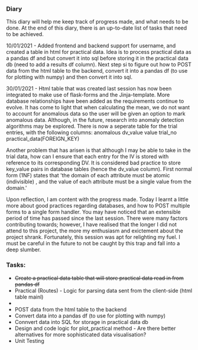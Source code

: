 ### Diary

This diary will help me keep track of progress made, and what needs to be done. At the end of this diary, there is an up-to-date list of tasks that need to be achieved.

10/01/2021 - Added frontend and backend support for username, and created a table in html for practical data. Idea is to process practical data as a pandas df and but convert it into sql before storing it in the practical data db (need to add a results df column).
             Next step si to figure out how to POST data from the html table to the backend, convert it into a pandas df (to use for plotting with numpy) and then convert it into sql.
        
30/01/2021 - Html table that was created last session has now been integrated to make use of flask-forms and the Jinja-template. More database relationships have been added as the requirements continue to evolve. It has come to light that when calculating the mean, we do not want to account for anomalous data so the user will be given an option to mark anomalous data. Although, in the future, research into anomaly detection algorithms may be explored. There is now a seperate table for the trial entries, with the following columns: anomalous dv_value value trial_no practical_data(FOREIGN_KEY)

Another problem that has arisen is that although I may be able to take in the trial data, how can I ensure that each entry for the IV is stored with reference to its corresponding DV. It is considered bad practice to store key_value pairs in database tables (hence the dv_value column). First normal form (1NF) states that 'the domain of each attribute must be atomic (indivisible) , and the value of each attribute must be a single value from the domain.'

Upon reflection, I am content with the progress made. Today I learnt a little more about good practices regarding databases, and how to POST multiple forms to a single form handler. You may have noticed that an extensible period of time has passed since the last session. There were many factors contributing towards; however, I have realised that the longer I did not attend to this project, the more my enthusiasm and exictement about the project shrank. Fortunately, this session was apt for relighting my fuel. I must be careful in the future to not be caught by this trap and fall into a deep slumber.

### Tasks:
<ul>
  <s><li>Create a practical data table that will store practical data read in from pandas df</li></s>
  <li>Practical (Routes) - Logic for parsing data sent from the client-side (html table mainl)<li>
  <li>POST data from the html table to the backend</li>
  <li>Convert data into a pandas df (to use for plotting with numpy)</li>
  <li>Connvert data into SQL for storage in practical data db</li>
  <li>Design and code logic for plot_practical method - Are there better alternatives for more sophisticated data visualisation?</li>
  <li>Unit Testing</li>
</ul>
